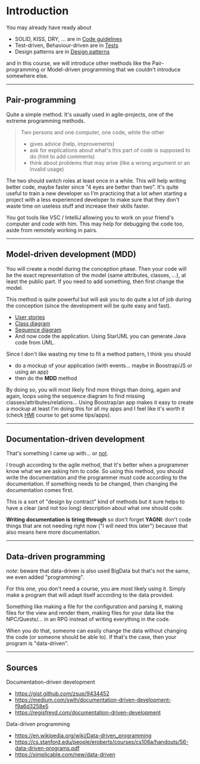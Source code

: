 # Introduction

You may already have ready about

* SOLID, KISS, DRY, ... are in [Code guidelines](../guidelines/index.md)
* Test-driven, Behaviour-driven are in [Tests](../tests/index.md)
* Design patterns are in [Design patterns](../design-patterns/index.md)

and in this course, we will introduce other methods
like the Pair-programming or Model-driven programming
that we couldn't introduce somewhere else.

<hr class="sr">

## Pair-programming

Quite a simple method. It's usually used in
agile-projects, one of the extreme programming
methods. 

> Two persons and one computer, one code, while the
> other
> 
> * gives advice (help, improvements)
> * ask for explications about what's this part
>   of code is supposed to do (hint to add comments)
> * think about problems that may arise (like a wrong
>   argument or an invalid usage)

The two should switch roles at least once in a while. This
will help writing better code, maybe faster since "4
eyes are better than two". It's quite useful to train
a new developer so I'm practicing that a lot when
starting a project with a less experienced developer
to make sure that they don't waste time on useless
stuff and increase their skills faster.

You got tools like VSC / IntelliJ allowing you to
work on your friend's computer and code with him. This
may help for debugging the code too, aside from remotely working
in pairs.

<hr class="sl">

## Model-driven development (MDD)

You will create a model during the conception
phase. Then your code will be the exact representation
of the model (same attributes, classes, ...),
at least the public part. If you need to add something,
then first change the model.

This method is quite powerful but will ask you to do
quite a lot of job during the conception
(since the development will be quite easy and fast).

* [User stories](mdd/user-stories.md)
* [Class diagram](mdd/class.md)
* [Sequence diagram](mdd/seq.md)
* And now code the application. Using StarUML
  you can generate Java code from UML.

Since I don't like wasting my time to fit a method pattern, I think
you should

* do a mockup of your application
  (with events... maybe in Boostrap/JS or using
  an app)
* then do the **MDD** method

By doing so, you will most likely find more 
things than doing, again and again, loops
using the sequence diagram to find missing
classes/attributes/relations... 
Using Boostrap/an app makes it easy to create
a mockup at least I'm doing this for all my
apps and I feel like it's worth it
(check [HMI](../hmi/index.md) course to get 
some tips/apps).

<hr class="sr">

## Documentation-driven development

That's something I came up with... or
[not](https://gist.github.com/zsup/9434452).

I trough according to the agile method, that It's
better when a programmer know what we are asking him
to code. So using this method, you should write the 
documentation and the programmer must code according
to the documentation. If something needs to be changed,
then changing the documentation comes first.

This is a sort of "design by contract" kind of methods
but it sure helps to have a clear (and not too long)
description about what one should code.

**Writing documentation is tiring through** so don't 
forget **YAGNI**: don't code things
that are not needing right now ("I will need this later")
because that also means here more documentation.

<hr class="sl">

## Data-driven programming

*note*: beware that data-driven is also used BigData
but that's not the same, we even added "programming".

For this one, you don't need a course, you are most likely
using it. Simply make a program that will adapt itself
according to the data provided.

Something like making a file for the configuration
and parsing it, making files for the view and render
them, making files for your data like the NPC/Quests/...
in an RPG instead of writing everything in the code.

When you do that, someone can easily change the
data without changing the code (or someone should
be able to). If that's the case, then your program
is "data-driven".

<hr class="sr">

## Sources

Documentation-driven development

* <https://gist.github.com/zsup/9434452>
* <https://medium.com/swlh/documentation-driven-development-f9a6d3258e5>
* <https://regisfreyd.com/documentation-driven-development>

Data-driven programming

* <https://en.wikipedia.org/wiki/Data-driven_programming>
* <https://cs.stanford.edu/people/eroberts/courses/cs106a/handouts/56-data-driven-programs.pdf>
* <https://simplicable.com/new/data-driven>